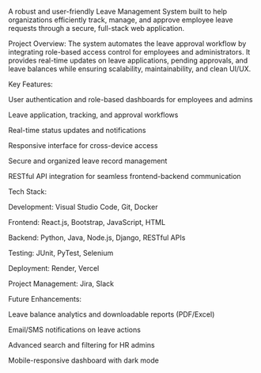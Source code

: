A robust and user-friendly Leave Management System built to help organizations efficiently track, manage, and approve employee leave requests through a secure, full-stack web application.

Project Overview:
The system automates the leave approval workflow by integrating role-based access control for employees and administrators. It provides real-time updates on leave applications, pending approvals, and leave balances while ensuring scalability, maintainability, and clean UI/UX.


Key Features:

User authentication and role-based dashboards for employees and admins

Leave application, tracking, and approval workflows

Real-time status updates and notifications

Responsive interface for cross-device access

Secure and organized leave record management

RESTful API integration for seamless frontend-backend communication


Tech Stack:

Development: Visual Studio Code, Git, Docker

Frontend: React.js, Bootstrap, JavaScript, HTML

Backend: Python, Java, Node.js, Django, RESTful APIs

Testing: JUnit, PyTest, Selenium

Deployment: Render, Vercel

Project Management: Jira, Slack


Future Enhancements:

Leave balance analytics and downloadable reports (PDF/Excel)

Email/SMS notifications on leave actions

Advanced search and filtering for HR admins

Mobile-responsive dashboard with dark mode
